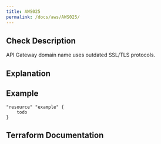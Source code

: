 ```yaml
---
title: AWS025
permalink: /docs/aws/AWS025/
---
```



## Check Description

API Gateway domain name uses outdated SSL/TLS protocols.

## Explanation

## Example

```
"resource" "example" {
	todo
}
```

## Terraform Documentation
